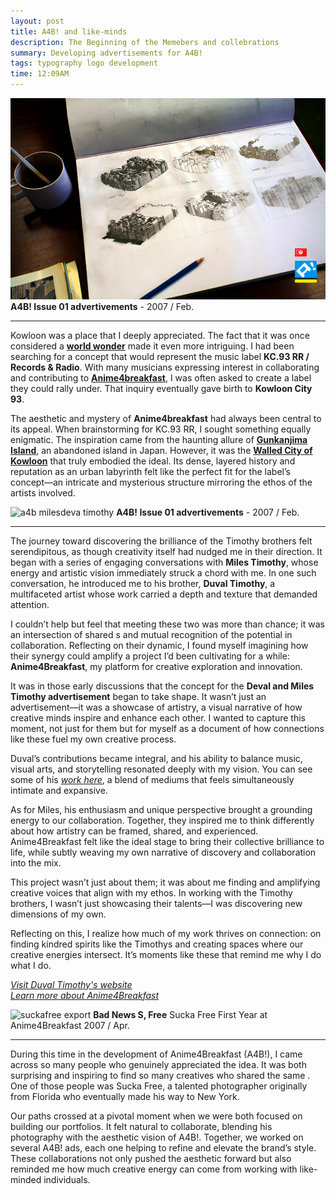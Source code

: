 ```yaml
---
layout: post
title: A4B! and like-minds
description: The Beginning of the Memebers and collebrations
summary: Developing advertisements for A4B!
tags: typography logo development
time: 12:09AM
---
```


![a4b kowloon art](/assets/img/a4b-kowloon-art.png)
**A4B! Issue 01 advertivements** - 2007 / Feb.

---

Kowloon was a place that I deeply appreciated. The fact that it was once considered a **[world wonder](https://en.wikipedia.org/wiki/Seven_Wonders_of_the_World)** made it even more intriguing. I had been searching for a concept that would represent the music label **KC.93 RR / Records & Radio**. With many musicians expressing interest in collaborating and contributing to **[Anime4breakfast](https://en.wikipedia.org/wiki/Anime)**, I was often asked to create a label they could rally under. That inquiry eventually gave birth to **Kowloon City 93**.  

The aesthetic and mystery of **Anime4breakfast** had always been central to its appeal. When brainstorming for KC.93 RR, I sought something equally enigmatic. The inspiration came from the haunting allure of **[Gunkanjima Island](https://en.wikipedia.org/wiki/Hashima_Island)**, an abandoned island in Japan. However, it was the **[Walled City of Kowloon](https://en.wikipedia.org/wiki/Kowloon_Walled_City)** that truly embodied the ideal. Its dense, layered history and reputation as an urban labyrinth felt like the perfect fit for the label’s concept—an intricate and mysterious structure mirroring the ethos of the artists involved.

![a4b milesdeva timothy](/assets/img/a4b_miles-deval-timothy.png)
**A4B! Issue 01 advertivements** - 2007 / Feb.

---

The journey toward discovering the brilliance of the Timothy brothers felt serendipitous, as though creativity itself had nudged me in their direction. It began with a series of engaging conversations with **Miles Timothy**, whose energy and artistic vision immediately struck a chord with me. In one such conversation, he introduced me to his brother, **Duval Timothy**, a multifaceted artist whose work carried a depth and texture that demanded attention.  

I couldn’t help but feel that meeting these two was more than chance; it was an intersection of shared s and mutual recognition of the potential in collaboration. Reflecting on their dynamic, I found myself imagining how their synergy could amplify a project I’d been cultivating for a while: **Anime4Breakfast**, my platform for creative exploration and innovation.  

It was in those early discussions that the concept for the **Deval and Miles Timothy advertisement** began to take shape. It wasn’t just an advertisement—it was a showcase of artistry, a visual narrative of how creative minds inspire and enhance each other. I wanted to capture this moment, not just for them but for myself as a document of how connections like these fuel my own creative process.  

Duval’s contributions became integral, and his ability to balance music, visual arts, and storytelling resonated deeply with my vision. You can see some of his *[work here](https://en.wikipedia.org/wiki/Duval_Timothy)*, a blend of mediums that feels simultaneously intimate and expansive.  

As for Miles, his enthusiasm and unique perspective brought a grounding energy to our collaboration. Together, they inspired me to think differently about how artistry can be framed, shared, and experienced. Anime4Breakfast felt like the ideal stage to bring their collective brilliance to life, while subtly weaving my own narrative of discovery and collaboration into the mix.  

This project wasn’t just about them; it was about me finding and amplifying creative voices that align with my ethos. In working with the Timothy brothers, I wasn’t just showcasing their talents—I was discovering new dimensions of my own.  

Reflecting on this, I realize how much of my work thrives on connection: on finding kindred spirits like the Timothys and creating spaces where our creative energies intersect. It’s moments like these that remind me why I do what I do.  

*[Visit Duval Timothy's website](https://en.wikipedia.org/wiki/Duval_Timothy)*  
*[Learn more about Anime4Breakfast](#)*  


![suckafree export](/assets/img/pixelcut-export2.png)
**Bad News S, Free** Sucka Free First Year at Anime4Breakfast 2007 / Apr.

--- 

During this time in the development of Anime4Breakfast (A4B!), I came across so many people who genuinely appreciated the idea. It was both surprising and inspiring to find so many creatives who shared the same . One of those people was Sucka Free, a talented photographer originally from Florida who eventually made his way to New York.  

Our paths crossed at a pivotal moment when we were both focused on building our portfolios. It felt natural to collaborate, blending his photography with the aesthetic vision of A4B!. Together, we worked on several A4B! ads, each one helping to refine and elevate the brand’s style. These collaborations not only pushed the aesthetic forward but also reminded me how much creative energy can come from working with like-minded individuals.  